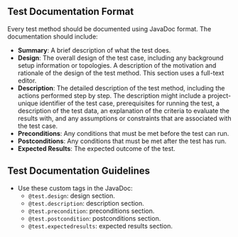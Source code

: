 ## Test Documentation Format
Every test method should be documented using JavaDoc format. The documentation should include:
- **Summary**: A brief description of what the test does.
- **Design**: The overall design of the test case, including any background setup information or topologies. A description of the motivation and rationale of the design of the test method. This section uses a full-text editor.
- **Description**: The detailed description of the test method, including the actions performed step by step. The description might include a project-unique identifier of the test case, prerequisites for running the test, a description of the test data, an explanation of the criteria to evaluate the results with, and any assumptions or constraints that are associated with the test case.
- **Preconditions**: Any conditions that must be met before the test can run.
- **Postconditions**: Any conditions that must be met after the test has run.
- **Expected Results**: The expected outcome of the test.

## Test Documentation Guidelines
- Use these custom tags in the JavaDoc:
  - `@test.design`: design section.
  - `@test.description`: description section.
  - `@test.precondition`: preconditions section.
  - `@test.postcondition`: postconditions section.
  - `@test.expectedresults`: expected results section.